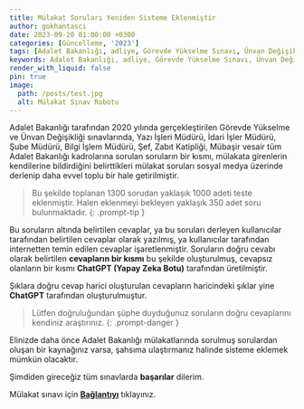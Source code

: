 ```yaml
---
title: Mülakat Soruları Yeniden Sisteme Eklenmiştir
author: gokhantasci
date: 2023-09-20 01:00:00 +0300
categories: [Güncelleme, '2023']
tags: [Adalet Bakanlığı, adliye, Görevde Yükselme Sınavı, Ünvan Değişikliği Sınavı, mülakat, mülakat soruları, yazı işleri mülakat soruları, idari işler mülakat soruları, adliyeci]
keywords: Adalet Bakanlığı, adliye, Görevde Yükselme Sınavı, Ünvan Değişikliği Sınavı, mülakat, mülakat soruları, yazı işleri mülakat soruları, idari işler mülakat soruları, adliyeci
render_with_liquid: false
pin: true
image:
  path: /posts/test.jpg
  alt: Mülakat Sınav Robotu
---
```


Adalet Bakanlığı tarafından 2020 yılında gerçekleştirilen Görevde Yükselme ve Ünvan Değişikliği sınavlarında, Yazı İşleri Müdürü, İdari İşler Müdürü, Şube Müdürü, Bilgi İşlem Müdürü, Şef, Zabıt Katipliği, Mübaşir vesair tüm Adalet Bakanlığı kadrolarına sorulan soruların bir kısmı, mülakata girenlerin kendilerine bildirdiğini belirttikleri mülakat soruları sosyal medya üzerinde derlenip daha evvel toplu bir hale getirilmiştir. 

> Bu şekilde toplanan 1300 sorudan yaklaşık 1000 adeti teste eklenmiştir. Halen eklenmeyi bekleyen yaklaşık 350 adet soru bulunmaktadır.
{: .prompt-tip }

Bu soruların altında belirtilen cevaplar, ya bu soruları derleyen kullanıcılar tarafından belirtilen cevaplar olarak yazılmış, ya kullanıcılar tarafından internetten temin edilen cevaplar işaretlenmiştir. Soruların doğru cevabı olarak belirtilen **cevapların bir kısmı** bu şekilde oluşturulmuş, cevapsız olanların bir kısmı **ChatGPT (Yapay Zeka Botu)** tarafından üretilmiştir.

Şıklara doğru cevap harici oluşturulan cevapların haricindeki şıklar yine **ChatGPT** tarafından oluşturulmuştur. 

> Lütfen doğruluğundan şüphe duyduğunuz soruların doğru cevaplarını kendiniz araştırınız.
{: .prompt-danger }

Elinizde daha önce Adalet Bakanlığı mülakatlarında sorulmuş sorulardan oluşan bir kaynağınız varsa, şahsıma ulaştırmanız halinde sisteme eklemek mümkün olacaktır. 

Şimdiden gireceğiz tüm sınavlarda **başarılar** dilerim.

Mülakat sınavı için 
[**Bağlantıyı**](https://www.adliyeci.com.tr/sinav/) tıklayınız.